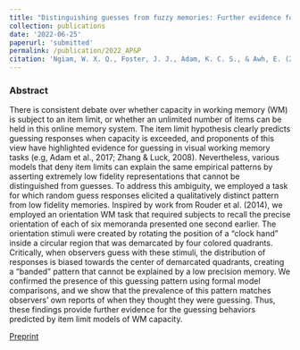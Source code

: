 ```yaml
---
title: "Distinguishing guesses from fuzzy memories: Further evidence for item limits in visual working memory"
collection: publications
date: '2022-06-25'
paperurl: 'submitted'
permalink: /publication/2022_AP&P
citation: 'Ngiam, W. X. Q., Foster, J. J., Adam, K. C. S., & Awh, E. (2022, June 22). Distinguishing guesses from fuzzy memories: Further evidence for item limits in visual working memory. https://doi.org/10.31234/osf.io/bkdya'
---
```

### Abstract
There is consistent debate over whether capacity in working memory (WM) is subject to an item limit, or whether an unlimited number of items can be held in this online memory system. The item limit hypothesis clearly predicts guessing responses when capacity is exceeded, and proponents of this view have highlighted evidence for guessing in visual working memory tasks (e.g, Adam et al., 2017; Zhang & Luck, 2008). Nevertheless, various models that deny item limits can explain the same empirical patterns by asserting extremely low fidelity representations that cannot be distinguished from guesses. To address this ambiguity, we employed a task for which random guess responses elicited a qualitatively distinct pattern from low fidelity memories. Inspired by work from Rouder et al. (2014), we employed an orientation WM task that required subjects to recall the precise orientation of each of six memoranda presented one second earlier. The orientation stimuli were created by rotating the position of a “clock hand” inside a circular region that was demarcated by four colored quadrants. Critically, when observers guess with these stimuli, the distribution of responses is biased towards the center of demarcated quadrants, creating a “banded” pattern that cannot be explained by a low precision memory. We confirmed the presence of this guessing pattern using formal model comparisons, and we show that the prevalence of this pattern matches observers’ own reports of when they thought they were guessing. Thus, these findings provide further evidence for the guessing behaviors predicted by item limit models of WM capacity.

[Preprint](https://psyarxiv.com/bkdya)
